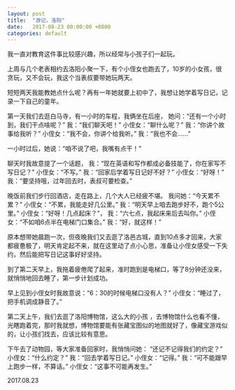 ```yaml
---
layout: post
title:  "游记，洛阳"
date:   2017-08-23 00:00:00 +0800
categories: default
---
```


我一直对教育这件事比较感兴趣，所以经常与小孩子们一起玩。

上周与几个老表相约去洛阳小聚一下，有个小侄女也跑去了，10岁的小女孩，很贪玩，又不会玩，我这个当表叔要带她玩两天。

短短两天我能教她点什么呢？再有一年她就要上初中了，我想让她学着写日记，记录一下自己的童年。

第一天我们去逛白马寺，有一小时的车程，我俩坐在后座，
她问：“还有一个小时到，我们干点啥呢？”
我：“我们聊天吧！” 
小侄女：“聊什么呢？” 
我：“你讲个故事给我听？”
小侄女：“我不会，你讲个给我听。”
我：“我也不会……”

一小时过后，她说：“咱不说了吧，我嘴有点干！”

聊天时我故意提了一个话题，
我：“现在英语和写作都成必备技能了，你在家写不写日记？”
小侄女：“不写。”
我：“回家后学着写日记好不好？”
 小侄女：“好呀！”
 我：“要坚持哦，过年回去时，表叔可要检查。”


晚饭前我们步行回酒店，走在路上，几个大人已经疲不堪。
我问她：“今天累不累？”
小侄女：“不累，我能走好几公里。”
我：“明天早上咱去跑步好不，跑个5公里。” 
 小侄女：“好呀！几点起床？”，
 我：“六七点，我起床来后去叫你。” 
 小侄女：“不如咱6点半在电梯门口集合。”
我：“好，就这样！”

原本想带她晨跑一次，但夜晚我们又去逛了洛邑古城，直到10点多才回来，大家都疲惫极了，明天肯定起不来，就在这里动了点小心思，准备让小侄女感受一下失约，然后能把写日记这事好好坚持。

到了第二天早上，我拖着疲倦爬了起来，准时跑到是电梯口，等了8分钟还没来，就悄悄地回去睡了，第一步计划成功。

早上见到小侄女时我故意说：“6：30的时候电梯口没有人？”
小侄女：“睡过了，把手机调成静音了。”

第二天上午，我们去逛了洛阳博物馆，这么大的小孩 ，去博物馆什么也看不懂，光瞎跑着完，那时我就想，博物馆要能有张藏宝图似的地图就好了，像藏宝游戏似的，让小孩们找去，应该比较有意思。

下午去了动物园，等大家准备回家时，我悄悄问她：
“还记不记得我们的约定？” 
小侄女：“什么约定？”
我：“回去学着写日记。”
小侄女：“记得。”
我：“可不能跟早上跑步一样，不算话。”
小侄女：“这事不可能再发生。”

2017.08.23


















